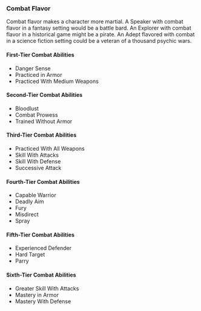 ### Combat Flavor

<!-- P, ID: 040249 -->

Combat flavor makes a character more martial. A Speaker with combat flavor in a fantasy setting would be a battle bard. An Explorer with combat flavor in a historical game might be a pirate. An Adept flavored with combat in a science fiction setting could be a veteran of a thousand psychic wars.

#### First-Tier Combat Abilities

<!-- L, ID: 040252 -->

- Danger Sense
- Practiced in Armor
- Practiced With Medium Weapons

<!-- /L -->

#### Second-Tier Combat Abilities

<!-- L, ID: 040261 -->

- Bloodlust
- Combat Prowess
- Trained Without Armor

<!-- /L -->

#### Third-Tier Combat Abilities

<!-- L, ID: 040270 -->

- Practiced With All Weapons
- Skill With Attacks
- Skill With Defense
- Successive Attack

<!-- /L -->

#### Fourth-Tier Combat Abilities

<!-- L, ID: 040281 -->

- Capable Warrior
- Deadly Aim
- Fury
- Misdirect
- Spray

<!-- /L -->

#### Fifth-Tier Combat Abilities

<!-- L, ID: 040294 -->

- Experienced Defender
- Hard Target
- Parry

<!-- /L -->

#### Sixth-Tier Combat Abilities

<!-- L, ID: 040303 -->

- Greater Skill With Attacks
- Mastery in Armor
- Mastery With Defense

<!-- /L -->

